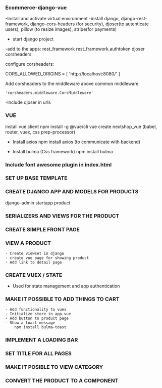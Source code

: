 ### Ecommerce-django-vue

-Install and activate virtual environment
-install django, django-rest-framework, django-cors-headers (for security), djoser(to autenticate users), pillow (to resize images),
stripe(for payments)

- start django project

-add to the apps:
rest_framework
rest_framework.authtoken
djoser
corsheaders

configure corsheaders:

CORS_ALLOWED_ORIGINS = [
    'http://localhost:8080/'
]

Add corsheaders to the middleware above common middleware

    'corsheaders.middleware.CorsMiddleware'

-Include djoser in urls

### VUE
install vue client
    npm install -g @vue/cli
    vue create nextshop_vue (babel, router, vuex, css prep-processor)

- Install axios
    npm install axios (to communicate with backend)

- Install bulma (Css framework)
    npm install bulma 

### Include font awesome plugin in index.html

<link rel="stylesheet" href="https://cdnjs.cloudflare.com/ajax/libs/font-awesome/5.15.2/css/all.min.css">

### SET UP BASE TEMPLATE

### CREATE DJANGO APP AND MODELS FOR PRODUCTS
django-admin startapp product

### SERIALIZERS AND VIEWS FOR THE PRODUCT

### CREATE SIMPLE FRONT PAGE

### VIEW A PRODUCT
    - Create viewset in django
    - create vue page for showing product
    - Add link to detail page

### CREATE VUEX / STATE
  - Used for state management and app authentication

### MAKE IT POSSIBLE TO ADD THINGS TO CART
    - Add functionality to vuex
    - Initialize store in app.vue
    - Add button to product page
    - Show a toast message
        npm install bulma-toast

### IMPLEMENT A LOADING BAR

### SET TITLE FOR ALL PAGES

### MAKE IT POSIBLE TO VIEW CATEGORY

### CONVERT THE PRODUCT TO A COMPONENT















